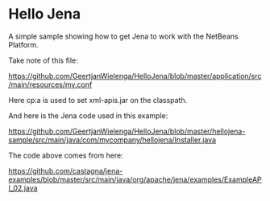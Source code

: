 # Hello Jena

A simple sample showing how to get Jena to work with the NetBeans Platform.

Take note of this file:

https://github.com/GeertjanWielenga/HelloJena/blob/master/application/src/main/resources/my.conf

Here cp:a is used to set xml-apis.jar on the classpath.

And here is the Jena code used in this example:

https://github.com/GeertjanWielenga/HelloJena/blob/master/hellojena-sample/src/main/java/com/mycompany/hellojena/Installer.java

The code above comes from here:

https://github.com/castagna/jena-examples/blob/master/src/main/java/org/apache/jena/examples/ExampleAPI_02.java